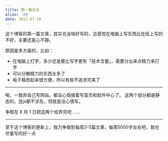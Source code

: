 ```yaml
---
title: 第一篇日志
alias: '24'
date: 2011-07-28
---
```


这个博客的第一篇文章，其实也没啥好写的，总感觉在电脑上写东西比在纸上写的不好，主要还是心不静。

原因是多方面的，比如：

* 在电脑上打字，多少还是要比写字更有「技术含量」，需要分出来点精力来打字
* 可以分散精力的东西太多了
* 电子稿改起来很方便，所以有些不追求完美了

- - - -

唉，一放弃自己写网站，都没心情接着写首页和软件中心了。
这两个部分都是静态的，连js都不涉及，但就是没心情写。

争取在 8 月 1 日把这两个给弄完吧 ......

- - - -

至于这个博客的更新上，我力争做到每周3-5篇文章，每周5000字左右吧，我也尽量写的好一点
